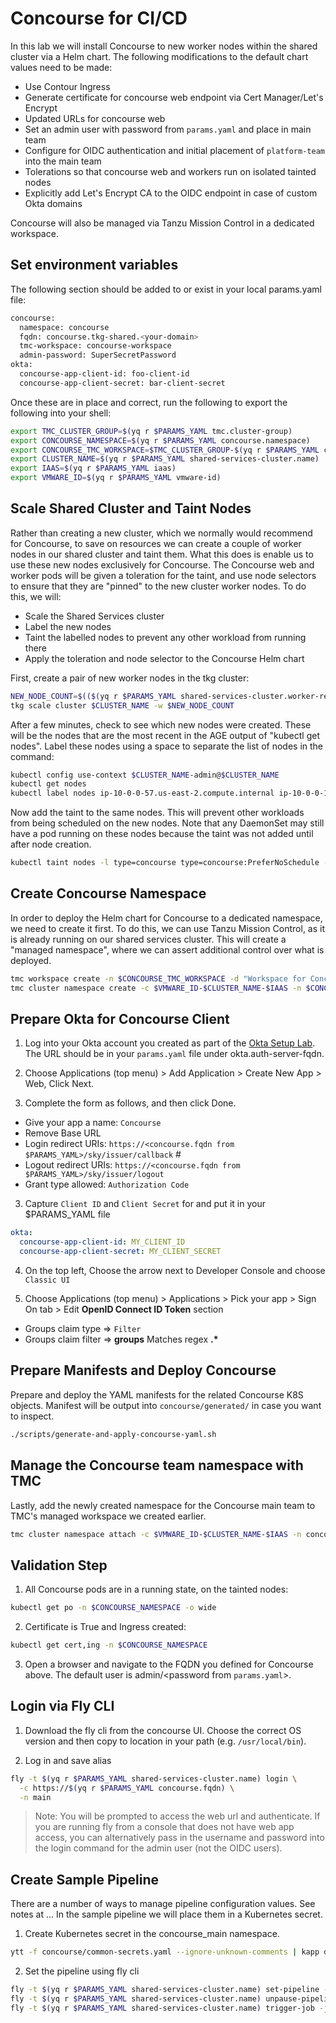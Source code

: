 # Concourse for CI/CD

In this lab we will install Concourse to new worker nodes within the shared cluster via a Helm chart.  The following modifications to the default chart values need to be made:
- Use Contour Ingress
- Generate certificate for concourse web endpoint via Cert Manager/Let's Encrypt
- Updated URLs for concourse web
- Set an admin user with password from `params.yaml` and place in main team
- Configure for OIDC authentication and initial placement of `platform-team` into the main team
- Tolerations so that concourse web and workers run on isolated tainted nodes
- Explicitly add Let's Encrypt CA to the OIDC endpoint in case of custom Okta domains

Concourse will also be managed via Tanzu Mission Control in a dedicated workspace.

## Set environment variables
The following section should be added to or exist in your local params.yaml file:

```bash
concourse:
  namespace: concourse
  fqdn: concourse.tkg-shared.<your-domain>
  tmc-workspace: concourse-workspace
  admin-password: SuperSecretPassword
okta:
  concourse-app-client-id: foo-client-id
  concourse-app-client-secret: bar-client-secret
```

Once these are in place and correct, run the following to export the following into your shell:

```bash
export TMC_CLUSTER_GROUP=$(yq r $PARAMS_YAML tmc.cluster-group)
export CONCOURSE_NAMESPACE=$(yq r $PARAMS_YAML concourse.namespace)
export CONCOURSE_TMC_WORKSPACE=$TMC_CLUSTER_GROUP-$(yq r $PARAMS_YAML concourse.tmc-workspace)
export CLUSTER_NAME=$(yq r $PARAMS_YAML shared-services-cluster.name)
export IAAS=$(yq r $PARAMS_YAML iaas)
export VMWARE_ID=$(yq r $PARAMS_YAML vmware-id)
```

## Scale Shared Cluster and Taint Nodes
Rather than creating a new cluster, which we normally would recommend for Concourse, to save on resources we can create a couple of worker nodes in our shared cluster and taint them.  What this does is enable us to use these new nodes exclusively for Concourse.  The Concourse web and worker pods will be given a toleration for the taint, and use node selectors to ensure that they are "pinned" to the new cluster worker nodes.  To do this, we will:
- Scale the Shared Services cluster
- Label the new nodes
- Taint the labelled nodes to prevent any other workload from running there
- Apply the toleration and node selector to the Concourse Helm chart

First, create a pair of new worker nodes in the tkg cluster:

```bash
NEW_NODE_COUNT=$(($(yq r $PARAMS_YAML shared-services-cluster.worker-replicas) + 2))
tkg scale cluster $CLUSTER_NAME -w $NEW_NODE_COUNT
```
After a few minutes, check to see which new nodes were created.  These will be the nodes that are the most recent in the AGE output of "kubectl get nodes".  Label these nodes using a space to separate the list of nodes in the command:

```bash
kubectl config use-context $CLUSTER_NAME-admin@$CLUSTER_NAME
kubectl get nodes
kubectl label nodes ip-10-0-0-57.us-east-2.compute.internal ip-10-0-0-105.us-east-2.compute.internal type=concourse
```

Now add the taint to the same nodes.  This will prevent other workloads from being scheduled on the new nodes.  Note that any DaemonSet may still have a pod running on these nodes because the taint was not added until after node creation.

```bash
kubectl taint nodes -l type=concourse type=concourse:PreferNoSchedule --overwrite
```

## Create Concourse Namespace
In order to deploy the Helm chart for Concourse to a dedicated namespace, we need to create it first.  To do this, we can use Tanzu Mission Control, as it is already running on our shared services cluster.  This will create a "managed namespace", where we can assert additional control over what is deployed.  

```bash
tmc workspace create -n $CONCOURSE_TMC_WORKSPACE -d "Workspace for Concourse"
tmc cluster namespace create -c $VMWARE_ID-$CLUSTER_NAME-$IAAS -n $CONCOURSE_NAMESPACE -d "Concourse product installation" -k $CONCOURSE_TMC_WORKSPACE -j attached -p attached
```

## Prepare Okta for Concourse Client

1. Log into your Okta account you created as part of the [Okta Setup Lab](../mgmt-cluster/04_okta_mgmt.md).  The URL should be in your `params.yaml` file under okta.auth-server-fqdn.

2. Choose Applications (top menu) > Add Application > Create New App > Web, Click Next.

3. Complete the form as follows, and then click Done.
  - Give your app a name: `Concourse`
  - Remove Base URL
  - Login redirect URIs: `https://<concourse.fqdn from $PARAMS_YAML>/sky/issuer/callback` #
  - Logout redirect URIs: `https://<concourse.fqdn from $PARAMS_YAML>/sky/issuer/logout`
  - Grant type allowed: `Authorization Code`

3. Capture `Client ID` and `Client Secret` for and put it in your $PARAMS_YAML file

```yaml
okta:
  concourse-app-client-id: MY_CLIENT_ID
  concourse-app-client-secret: MY_CLIENT_SECRET
```

4. On the top left, Choose the arrow next to Developer Console and choose `Classic UI`

5. Choose Applications (top menu) > Applications > Pick your app > Sign On tab > Edit **OpenID Connect ID Token** section
  - Groups claim type => `Filter`
  - Groups claim filter => **groups** Matches regex **.\***

## Prepare Manifests and Deploy Concourse
 Prepare and deploy the YAML manifests for the related Concourse K8S objects.  Manifest will be output into `concourse/generated/` in case you want to inspect.

```bash
./scripts/generate-and-apply-concourse-yaml.sh
```

## Manage the Concourse team namespace with TMC
Lastly, add the newly created namespace for the Concourse main team to TMC's managed workspace we created earlier.

```bash
tmc cluster namespace attach -c $VMWARE_ID-$CLUSTER_NAME-$IAAS -n concourse-main -k $CONCOURSE_TMC_WORKSPACE --management-cluster-name attached --provisioner-name attached
```
## Validation Step
1. All Concourse pods are in a running state, on the tainted nodes:
```bash
kubectl get po -n $CONCOURSE_NAMESPACE -o wide
```
2. Certificate is True and Ingress created:
```bash
kubectl get cert,ing -n $CONCOURSE_NAMESPACE
```
3. Open a browser and navigate to the FQDN you defined for Concourse above.  The default user is admin/<password from `params.yaml`>.

## Login via Fly CLI

1. Download the fly cli from the concourse UI.  Choose the correct OS version and then copy to location in your path (e.g. `/usr/local/bin`).

2. Log in and save alias

```bash
fly -t $(yq r $PARAMS_YAML shared-services-cluster.name) login \
  -c https://$(yq r $PARAMS_YAML concourse.fqdn) \
  -n main
```

>Note: You will be prompted to access the web url and authenticate.  If you are running fly from a console that does not have web app access, you can alternatively pass in the username and password into the login command for the admin user (not the OIDC users).

## Create Sample Pipeline

There are a number of ways to manage pipeline configuration values.  See notes at ...  In the sample pipeline we will place them in a Kubernetes secret.

1. Create Kubernetes secret in the concourse_main namespace.

```bash
ytt -f concourse/common-secrets.yaml --ignore-unknown-comments | kapp deploy -n concourse-main -a concourse-main-secrets -y -f -
```

2. Set the pipeline using fly cli

```bash
fly -t $(yq r $PARAMS_YAML shared-services-cluster.name) set-pipeline -p test-pipeline -c concourse/test-pipeline.yaml -n
fly -t $(yq r $PARAMS_YAML shared-services-cluster.name) unpause-pipeline -p test-pipeline
fly -t $(yq r $PARAMS_YAML shared-services-cluster.name) trigger-job -j test-pipeline/hello-world --watch
```
